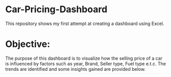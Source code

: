 # Car-Pricing-Dashboard
This repository shows my first attempt at creating a dashboard using Excel. 

# Objective:
The purpose of this dashboard is to visualize how the selling price of a car is influenced by factors such as year, Brand, Seller type, Fuel type e.t.c. 
The trends are identified and some insights gained are provided below.


